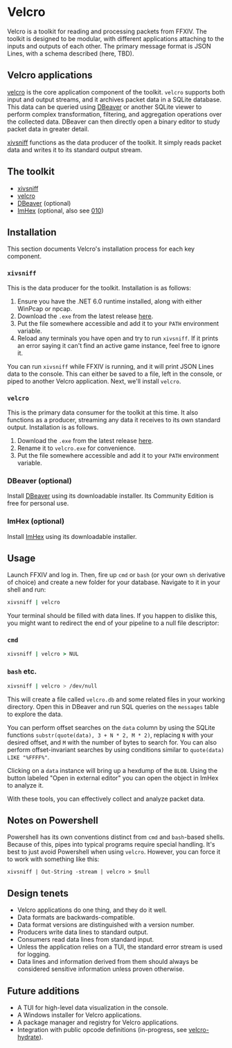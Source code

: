 # Velcro
Velcro is a toolkit for reading and processing packets from FFXIV. The toolkit is designed to be modular, with different applications attaching to the inputs and outputs of each other. The primary message format is JSON Lines, with a schema described (here, TBD).

## Velcro applications
[velcro](https://github.com/velcro-xiv/velcro) is the core application component of the toolkit. `velcro` supports both input and output streams, and it archives packet data in a SQLite database. This data can be queried using [DBeaver](https://dbeaver.io/) or another SQLite viewer to perform complex transformation, filtering, and aggregation operations over the collected data. DBeaver can then directly open a binary editor to study packet data in greater detail.

[xivsniff](https://github.com/velcro-xiv/xivsniff) functions as the data producer of the toolkit. It simply reads packet data and writes it to its standard output stream.

## The toolkit
* [xivsniff](https://github.com/velcro-xiv/xivsniff)
* [velcro](https://github.com/velcro-xiv/velcro)
* [DBeaver](https://dbeaver.io/) (optional)
* [ImHex](https://imhex.werwolv.net/) (optional, also see [010](https://www.sweetscape.com/010editor/))

## Installation
This section documents Velcro's installation process for each key component.

### `xivsniff`
This is the data producer for the toolkit. Installation is as follows:
1. Ensure you have the .NET 6.0 runtime installed, along with either WinPcap or npcap. 
2. Download the `.exe` from the latest release [here](https://github.com/velcro-xiv/xivsniff/releases/latest).
3. Put the file somewhere accessible and add it to your `PATH` environment variable.
4. Reload any terminals you have open and try to run `xivsniff`. If it prints an error saying it can't find an active game instance, feel free to ignore it.

You can run `xivsniff` while FFXIV is running, and it will print JSON Lines data to the console.
This can either be saved to a file, left in the console, or piped to another Velcro application.
Next, we'll install `velcro`.

### `velcro`
This is the primary data consumer for the toolkit at this time.
It also functions as a producer, streaming any data it receives to its own standard output.
Installation is as follows.
1. Download the `.exe` from the latest release [here](https://github.com/velcro-xiv/velcro/releases/latest).
2. Rename it to `velcro.exe` for convenience.
3. Put the file somewhere accessible and add it to your `PATH` environment variable.

### DBeaver (optional)
Install [DBeaver](https://dbeaver.io/) using its downloadable installer. Its Community Edition is free for personal use.

### ImHex (optional)
Install [ImHex](https://imhex.werwolv.net/) using its downloadable installer.

## Usage
Launch FFXIV and log in.
Then, fire up `cmd` or `bash` (or your own `sh` derivative of choice) and create a new folder for your database.
Navigate to it in your shell and run:

```bash
xivsniff | velcro
```

Your terminal should be filled with data lines. If you happen to dislike this, you might want to redirect the end of your pipeline to a null file descriptor:

### `cmd`
```cmd
xivsniff | velcro > NUL
```


### `bash` etc.
```bash
xivsniff | velcro > /dev/null
```

This will create a file called `velcro.db` and some related files in your working directory.
Open this in DBeaver and run SQL queries on the `messages` table to explore the data.

You can perform offset searches on the `data` column by using the SQLite functions `substr(quote(data), 3 + N * 2, M * 2)`, replacing `N` with your desired offset, and `M` with the number of bytes to search for.
You can also perform offset-invariant searches by using conditions similar to `quote(data) LIKE "%FFFF%"`.

Clicking on a `data` instance will bring up a hexdump of the `BLOB`.
Using the button labeled "Open in external editor" you can open the object in ImHex to analyze it.

With these tools, you can effectively collect and analyze packet data.

## Notes on Powershell
Powershell has its own conventions distinct from `cmd` and `bash`-based shells. Because of this, pipes into typical programs require special handling. It's best to just avoid Powershell when using `velcro`. However, you can force it to work with something like this:
```pwsh
xivsniff | Out-String -stream | velcro > $null
```

## Design tenets
* Velcro applications do one thing, and they do it well.
* Data formats are backwards-compatible.
* Data format versions are distinguished with a version number.
* Producers write data lines to standard output.
* Consumers read data lines from standard input.
* Unless the application relies on a TUI, the standard error stream is used for logging.
* Data lines and information derived from them should always be considered sensitive information unless proven otherwise.

## Future additions
* A TUI for high-level data visualization in the console.
* A Windows installer for Velcro applications.
* A package manager and registry for Velcro applications.
* Integration with public opcode definitions (in-progress, see [velcro-hydrate](https://github.com/velcro-xiv/velcro-hydrate)).
